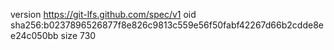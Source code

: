 version https://git-lfs.github.com/spec/v1
oid sha256:b0237896526877f8e826c9813c559e56f50fabf42267d66b2cdde8ee24c050bb
size 730
